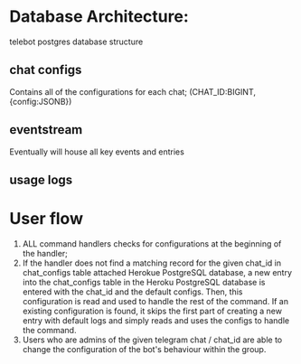 

# Database Architecture:
telebot postgres database structure

## chat configs
Contains all of the configurations for each chat;
(CHAT_ID:BIGINT, {config:JSONB})


## eventstream
Eventually will house all key events and entries

## usage logs





# User flow

1. ALL command handlers checks for configurations at the beginning of the handler;
2. If the handler does not find a matching record for the given chat_id in chat_configs table attached Herokue PostgreSQL database, a new entry into the chat_configs table in the Heroku PostgreSQL database is entered with the chat_id and the default configs. Then, this configuration is read and used to handle the rest of the command. If an existing configuration is found, it skips the first part of creating a new entry with default logs and simply reads and uses the configs to handle the command.
3. Users who are admins of the given telegram chat / chat_id are able to change the configuration of the bot's behaviour within the group.


